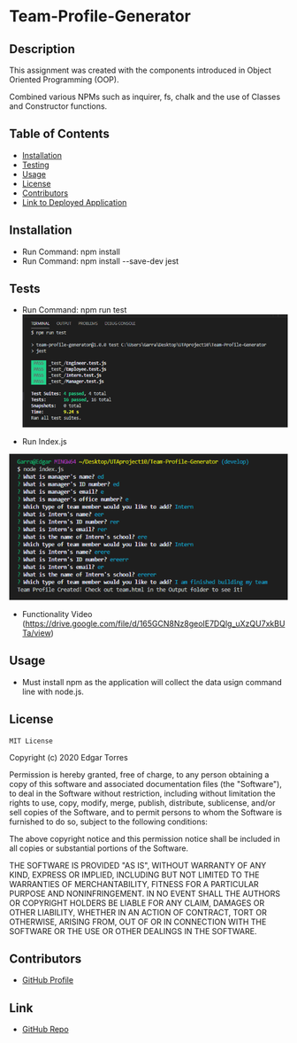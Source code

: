 
# Team-Profile-Generator

## Description

This assignment was created with the components introduced in Object Oriented Programming (OOP).

Combined various NPMs such as inquirer, fs, chalk and the use of Classes and Constructor functions.

  ## Table of Contents

  - [Installation](#installation)
  - [Testing](#tests)
  - [Usage](#usage)
  - [License](#license)
  - [Contributors](#contributors)
  - [Link to Deployed Application](#link)


  ## Installation

  - Run Command: npm install
  - Run Command: npm install --save-dev jest


  ## Tests

  - Run Command: npm run test
  ![Test Fail and Pass](./src/failedtest.PNG)

  - Run Index.js

  ![Inquirer Questions](./src/HTMLGenerator.PNG)

  - Functionality Video
   (https://drive.google.com/file/d/165GCN8Nz8geoIE7DQlg_uXzQU7xkBUTa/view)


  ## Usage

  - Must install npm as the application will collect the data usign command line with node.js. 

  ## License

    MIT License

  Copyright (c) 2020 Edgar Torres

  Permission is hereby granted, free of charge, to any person obtaining a copy
  of this software and associated documentation files (the "Software"), to deal
  in the Software without restriction, including without limitation the rights
  to use, copy, modify, merge, publish, distribute, sublicense, and/or sell
  copies of the Software, and to permit persons to whom the Software is
  furnished to do so, subject to the following conditions:

  The above copyright notice and this permission notice shall be included in all
  copies or substantial portions of the Software.

  THE SOFTWARE IS PROVIDED "AS IS", WITHOUT WARRANTY OF ANY KIND, EXPRESS OR
  IMPLIED, INCLUDING BUT NOT LIMITED TO THE WARRANTIES OF MERCHANTABILITY,
  FITNESS FOR A PARTICULAR PURPOSE AND NONINFRINGEMENT. IN NO EVENT SHALL THE
  AUTHORS OR COPYRIGHT HOLDERS BE LIABLE FOR ANY CLAIM, DAMAGES OR OTHER
  LIABILITY, WHETHER IN AN ACTION OF CONTRACT, TORT OR OTHERWISE, ARISING FROM,
  OUT OF OR IN CONNECTION WITH THE SOFTWARE OR THE USE OR OTHER DEALINGS IN THE
  SOFTWARE.

  ## Contributors

  - [GitHub Profile](https://github.com/Torreseam)

  ## Link

  - [GitHub Repo](https://github.com/torreseam/Team-Profile-Generator.git)